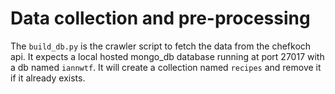 # Data collection and pre-processing
The `build_db.py` is the crawler script to fetch the data from the chefkoch api. It expects a local hosted mongo_db database running at port 27017 with a db named `iannwtf`. It will create a collection named `recipes` and remove it if it already exists.
